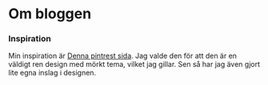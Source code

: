 # Om bloggen
### Inspiration
Min inspiration är [Denna pintrest sida](https://www.pinterest.se/pin/305681893460201928/). Jag valde den för att den är en väldigt ren design med mörkt tema, vilket jag gillar. Sen så har jag även gjort lite egna inslag i designen.
